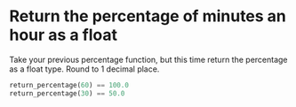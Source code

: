 # Return the percentage of minutes an hour as a float

Take your previous percentage function, but this time return the percentage as a float type. Round to 1 decimal place.

```python
return_percentage(60) == 100.0
return_percentage(30) == 50.0
```
